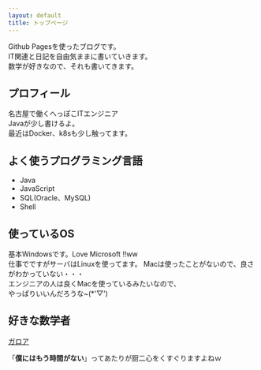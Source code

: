 ```yaml
---
layout: default
title: トップページ
---
```

Github Pagesを使ったブログです。  
IT関連と日記を自由気ままに書いていきます。  
数学が好きなので、それも書いてきます。

## プロフィール

名古屋で働くへっぽこITエンジニア  
Javaが少し書けるよ。  
最近はDocker、k8sも少し触ってます。

## よく使うプログラミング言語

- Java
- JavaScript
- SQL(Oracle、MySQL)
- Shell

## 使っているOS

基本Windowsです。Love Microsoft !!ww  
仕事でですがサーバはLinuxを使ってます。
Macは使ったことがないので、良さがわかっていない・・・  
エンジニアの人は良くMacを使っているみたいなので、  
やっぱりいいんだろうな~(*'▽')

## 好きな数学者

[ガロア](https://ja.wikipedia.org/wiki/%E3%82%A8%E3%83%B4%E3%82%A1%E3%83%AA%E3%82%B9%E3%83%88%E3%83%BB%E3%82%AC%E3%83%AD%E3%82%A2)

「**僕にはもう時間がない**」ってあたりが厨二心をくすぐりますよねｗ
